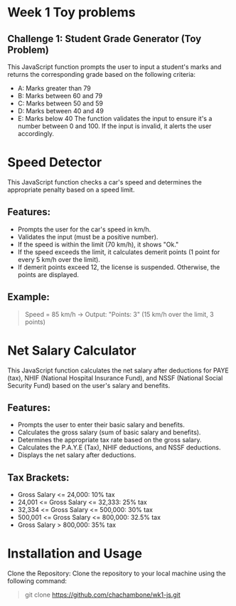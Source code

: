 # Week 1 Toy problems

## Challenge 1: Student Grade Generator (Toy Problem)

This JavaScript function prompts the user to input a student's marks and returns the corresponding grade based on the following criteria:

- A: Marks greater than 79
- B: Marks between 60 and 79
- C: Marks between 50 and 59
- D: Marks between 40 and 49
- E: Marks below 40
The function validates the input to ensure it's a number between 0 and 100. If the input is invalid, it alerts the user accordingly.

# Speed Detector
This JavaScript function checks a car's speed and determines the appropriate penalty based on a speed limit.

## Features:
- Prompts the user for the car's speed in km/h.
- Validates the input (must be a positive number).
- If the speed is within the limit (70 km/h), it shows "Ok."
- If the speed exceeds the limit, it calculates demerit points (1 point for every 5 km/h over the limit).
- If demerit points exceed 12, the license is suspended. Otherwise, the points are displayed.

## Example:
> Speed = 85 km/h → Output: "Points: 3" (15 km/h over the limit, 3 points)


# Net Salary Calculator
This JavaScript function calculates the net salary after deductions for PAYE (tax), NHIF (National Hospital Insurance Fund), and NSSF (National Social Security Fund) based on the user's salary and benefits.

## Features:
- Prompts the user to enter their basic salary and benefits.
- Calculates the gross salary (sum of basic salary and benefits).
- Determines the appropriate tax rate based on the gross salary.
- Calculates the P.A.Y.E (Tax), NHIF deductions, and NSSF deductions.
- Displays the net salary after deductions.

## Tax Brackets:
- Gross Salary <= 24,000: 10% tax
- 24,001 <= Gross Salary <= 32,333: 25% tax
- 32,334 <= Gross Salary <= 500,000: 30% tax
- 500,001 <= Gross Salary <= 800,000: 32.5% tax
- Gross Salary > 800,000: 35% tax


# Installation and Usage

Clone the Repository: Clone the repository to your local machine using the following command:

> git clone https://github.com/chachambone/wk1-js.git



